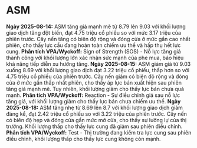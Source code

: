 # ASM

**Ngày 2025-08-14:** ASM tăng giá mạnh mẽ từ 8.79 lên 9.03 với khối lượng giao dịch tăng đột biến, đạt 4.75 triệu cổ phiếu so với mức 3.17 triệu của phiên trước. Cây nến tăng có biên độ rộng và đóng cửa ở mức gần cao nhất phiên, cho thấy lực cầu đang hoàn toàn chiếm ưu thế và hấp thụ hết lực cung. **Phân tích VPA/Wyckoff:** Sign of Strength (SOS) - Nỗ lực tăng giá thành công với khối lượng lớn xác nhận sức mạnh của phe mua, báo hiệu khả năng tiếp diễn xu hướng tăng.
**Ngày 2025-08-15:** ASM giảm giá từ 9.03 xuống 8.69 với khối lượng giao dịch đạt 3.22 triệu cổ phiếu, thấp hơn so với 4.75 triệu cổ phiếu của phiên trước. Cây nến giảm có biên độ rộng và đóng cửa ở mức gần thấp nhất phiên, cho thấy áp lực bán xuất hiện sau phiên tăng giá mạnh mẽ. Tuy nhiên, khối lượng giảm cho thấy lực bán chưa quá mạnh. **Phân tích VPA/Wyckoff:** Reaction - Sự điều chỉnh giá sau nỗ lực tăng giá, với khối lượng giảm cho thấy lực bán chưa chiếm ưu thế.
**Ngày 2025-08-18:** ASM tăng nhẹ từ 8.69 lên 8.7 với khối lượng giao dịch giảm đáng kể, đạt 2.42 triệu cổ phiếu so với 3.22 triệu của phiên trước. Cây nến có biên độ hẹp và đóng cửa gần mức mở cửa, cho thấy sự lưỡng lự của thị trường. Khối lượng thấp cho thấy lực cung đã giảm sau phiên điều chỉnh. **Phân tích VPA/Wyckoff:** Test - Thị trường đang kiểm tra lực cung sau phiên điều chỉnh, khối lượng thấp cho thấy lực cung không còn mạnh.
